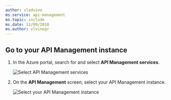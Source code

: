 ```yaml
---
author: vladvino
ms.service: api-management
ms.topic: include
ms.date: 11/09/2018
ms.author: vlvinogr
---
```

## Go to your API Management instance

1. In the Azure portal, search for and select **API Management services**.

   ![Select API Management services](./media/get-started-create-service-instance/view-apim1.png)

1. On the **API Management** screen, select your API Management instance.

   ![Select your API Management instance](./media/get-started-create-service-instance/view-apim2.png)

